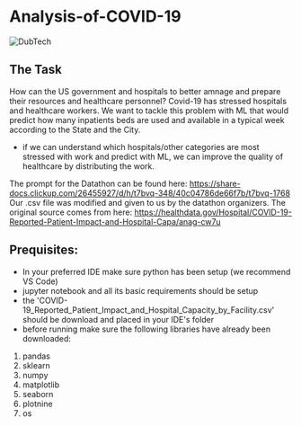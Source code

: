# Analysis-of-COVID-19

![DubTech](https://user-images.githubusercontent.com/70782025/219906679-e85df818-f114-4773-b4b4-a22b6edea621.png)


## The Task
How can the US government and hospitals to better amnage and prepare their resources and healthcare personnel?
Covid-19 has stressed hospitals and healthcare workers. We want to tackle this problem with ML that would predict how many inpatients beds are used and available in a typical week according to the State and the City. 
- if we can understand which hospitals/other categories are most stressed with work and predict with ML, we can improve the quality of healthcare by distributing the work. 

The prompt for the Datathon can be found here: 
https://share-docs.clickup.com/26455927/d/h/t7bvq-348/40c04786de66f7b/t7bvq-1768
Our .csv file was modified and given to us by the datathon organizers. The original source comes from here: 
https://healthdata.gov/Hospital/COVID-19-Reported-Patient-Impact-and-Hospital-Capa/anag-cw7u

## Prequisites:
- In your preferred IDE make sure python has been setup (we recommend VS Code)
- jupyter notebook and all its basic requirements should be setup
- the 'COVID-19_Reported_Patient_Impact_and_Hospital_Capacity_by_Facility.csv' should be download and placed in your IDE's folder
- before running make sure the following libraries have already been downloaded:
1. pandas
2. sklearn
3. numpy
4. matplotlib
5. seaborn
6. plotnine
7. os


